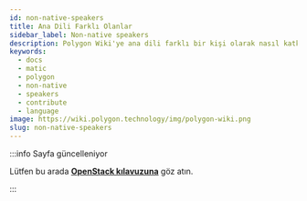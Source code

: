 ```yaml
---
id: non-native-speakers
title: Ana Dili Farklı Olanlar
sidebar_label: Non-native speakers
description: Polygon Wiki'ye ana dili farklı bir kişi olarak nasıl katkıda bulunabileceğinizi öğrenin.
keywords:
  - docs
  - matic
  - polygon
  - non-native
  - speakers
  - contribute
  - language
image: https://wiki.polygon.technology/img/polygon-wiki.png
slug: non-native-speakers
---
```


:::info Sayfa güncelleniyor

Lütfen bu arada
**[OpenStack kılavuzuna](https://docs.openstack.org/doc-contrib-guide/non-native-english-speakers.html)**
göz atın.

:::
